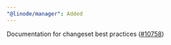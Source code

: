 ```yaml
---
"@linode/manager": Added
---
```


Documentation for changeset best practices ([#10758](https://github.com/linode/manager/pull/10758))
